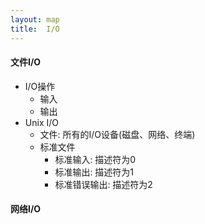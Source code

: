 ```yaml
---
layout: map
title:  I/O
---
```


#### 文件I/O

* I/O操作
    * 输入
    * 输出
* Unix  I/O
    * 文件: 所有的I/O设备(磁盘、网络、终端)
    * 标准文件
        * 标准输入: 描述符为0
        * 标准输出: 描述符为1
        * 标准错误输出: 描述符为2

#### 网络I/O
